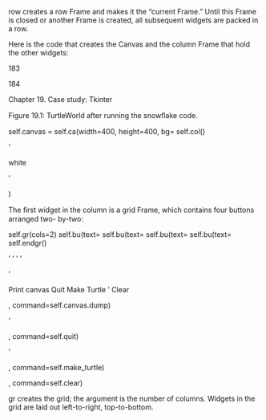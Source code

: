 row creates a row Frame and makes it the “current Frame.” Until this Frame is closed or another Frame is created, all subsequent widgets are packed in a row.

Here is the code that creates the Canvas and the column Frame that hold the other widgets:

183

184

Chapter 19. Case study: Tkinter

Figure 19.1: TurtleWorld after running the snowﬂake code.

self.canvas = self.ca(width=400, height=400, bg= self.col()

’

white

’

)

The ﬁrst widget in the column is a grid Frame, which contains four buttons arranged two- by-two:

self.gr(cols=2) self.bu(text= self.bu(text= self.bu(text= self.bu(text= self.endgr()

’ ’ ’ ’

’

Print canvas Quit Make Turtle ’ Clear

, command=self.canvas.dump)

’

, command=self.quit)

’

, command=self.make_turtle)

, command=self.clear)

gr creates the grid; the argument is the number of columns. Widgets in the grid are laid out left-to-right, top-to-bottom.